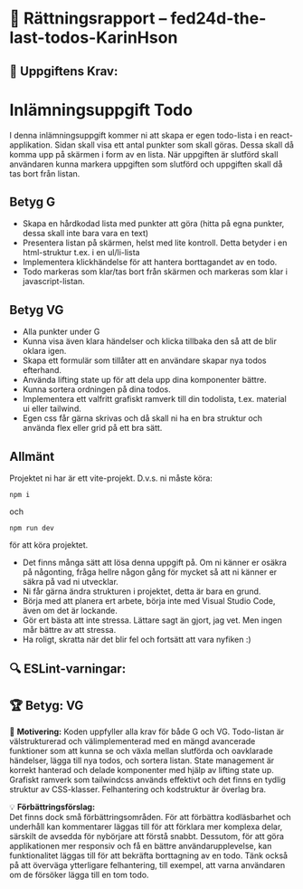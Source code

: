 # 📌 Rättningsrapport – fed24d-the-last-todos-KarinHson

## 🎯 Uppgiftens Krav:
# Inlämningsuppgift Todo

I denna inlämningsuppgift kommer ni att skapa er egen todo-lista i en react-applikation.
Sidan skall visa ett antal punkter som skall göras. Dessa skall då komma upp på skärmen i form av en lista. När uppgiften är slutförd skall användaren kunna markera uppgiften som slutförd och uppgiften skall då tas bort från listan.

## Betyg G

- Skapa en hårdkodad lista med punkter att göra (hitta på egna punkter, dessa skall inte bara vara en text)
- Presentera listan på skärmen, helst med lite kontroll. Detta betyder i en html-struktur t.ex. i en ul/li-lista
- Implementera klickhändelse för att hantera borttagandet av en todo.
- Todo markeras som klar/tas bort från skärmen och markeras som klar i javascript-listan.

## Betyg VG

- Alla punkter under G
- Kunna visa även klara händelser och klicka tillbaka den så att de blir oklara igen.
- Skapa ett formulär som tillåter att en användare skapar nya todos efterhand.
- Använda lifting state up för att dela upp dina komponenter bättre.
- Kunna sortera ordningen på dina todos.
- Implementera ett valfritt grafiskt ramverk till din todolista, t.ex. material ui eller tailwind.
- Egen css får gärna skrivas och då skall ni ha en bra struktur och använda flex eller grid på ett bra sätt.

## Allmänt

Projektet ni har är ett vite-projekt. D.v.s. ni måste köra:

```shell
npm i
```

och

```shell
npm run dev 
```

för att köra projektet.

- Det finns många sätt att lösa denna uppgift på. Om ni känner er osäkra på någonting, fråga hellre någon gång för mycket så att ni känner er säkra på vad ni utvecklar.
- Ni får gärna ändra strukturen i projektet, detta är bara en grund.
- Börja med att planera ert arbete, börja inte med Visual Studio Code, även om det är lockande.
- Gör ert bästa att inte stressa. Lättare sagt än gjort, jag vet. Men ingen mår bättre av att stressa.
- Ha roligt, skratta när det blir fel och fortsätt att vara nyfiken :)


## 🔍 ESLint-varningar:


## 🏆 **Betyg: VG**
📌 **Motivering:** Koden uppfyller alla krav för både G och VG. Todo-listan är välstrukturerad och välimplementerad med en mängd avancerade funktioner som att kunna se och växla mellan slutförda och oavklarade händelser, lägga till nya todos, och sortera listan. State management är korrekt hanterad och delade komponenter med hjälp av lifting state up. Grafiskt ramverk som tailwindcss används effektivt och det finns en tydlig struktur av CSS-klasser. Felhantering och kodstruktur är överlag bra.

💡 **Förbättringsförslag:**  
Det finns dock små förbättringsområden. För att förbättra kodläsbarhet och underhåll kan kommentarer läggas till för att förklara mer komplexa delar, särskilt de avsedda för nybörjare att förstå snabbt. Dessutom, för att göra applikationen mer responsiv och få en bättre användarupplevelse, kan funktionalitet läggas till för att bekräfta borttagning av en todo. Tänk också på att överväga ytterligare felhantering, till exempel, att varna användaren om de försöker lägga till en tom todo.